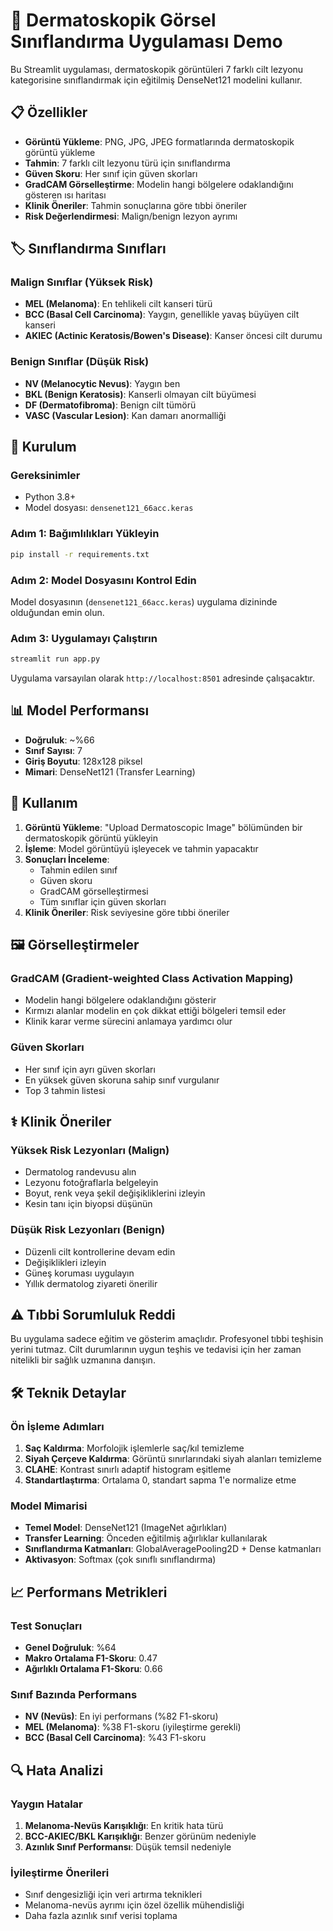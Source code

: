 # 🔬 Dermatoskopik Görsel Sınıflandırma Uygulaması Demo

Bu Streamlit uygulaması, dermatoskopik görüntüleri 7 farklı cilt lezyonu kategorisine sınıflandırmak için eğitilmiş DenseNet121 modelini kullanır.

## 📋 Özellikler

- **Görüntü Yükleme**: PNG, JPG, JPEG formatlarında dermatoskopik görüntü yükleme
- **Tahmin**: 7 farklı cilt lezyonu türü için sınıflandırma
- **Güven Skoru**: Her sınıf için güven skorları
- **GradCAM Görselleştirme**: Modelin hangi bölgelere odaklandığını gösteren ısı haritası
- **Klinik Öneriler**: Tahmin sonuçlarına göre tıbbi öneriler
- **Risk Değerlendirmesi**: Malign/benign lezyon ayrımı

## 🏷️ Sınıflandırma Sınıfları

### Malign Sınıflar (Yüksek Risk)
- **MEL (Melanoma)**: En tehlikeli cilt kanseri türü
- **BCC (Basal Cell Carcinoma)**: Yaygın, genellikle yavaş büyüyen cilt kanseri
- **AKIEC (Actinic Keratosis/Bowen's Disease)**: Kanser öncesi cilt durumu

### Benign Sınıflar (Düşük Risk)
- **NV (Melanocytic Nevus)**: Yaygın ben
- **BKL (Benign Keratosis)**: Kanserli olmayan cilt büyümesi
- **DF (Dermatofibroma)**: Benign cilt tümörü
- **VASC (Vascular Lesion)**: Kan damarı anormalliği

## 🚀 Kurulum

### Gereksinimler
- Python 3.8+
- Model dosyası: `densenet121_66acc.keras`

### Adım 1: Bağımlılıkları Yükleyin
```bash
pip install -r requirements.txt
```

### Adım 2: Model Dosyasını Kontrol Edin
Model dosyasının (`densenet121_66acc.keras`) uygulama dizininde olduğundan emin olun.

### Adım 3: Uygulamayı Çalıştırın
```bash
streamlit run app.py
```

Uygulama varsayılan olarak `http://localhost:8501` adresinde çalışacaktır.

## 📊 Model Performansı

- **Doğruluk**: ~%66
- **Sınıf Sayısı**: 7
- **Giriş Boyutu**: 128x128 piksel
- **Mimari**: DenseNet121 (Transfer Learning)

## 🔧 Kullanım

1. **Görüntü Yükleme**: "Upload Dermatoscopic Image" bölümünden bir dermatoskopik görüntü yükleyin
2. **İşleme**: Model görüntüyü işleyecek ve tahmin yapacaktır
3. **Sonuçları İnceleme**: 
   - Tahmin edilen sınıf
   - Güven skoru
   - GradCAM görselleştirmesi
   - Tüm sınıflar için güven skorları
4. **Klinik Öneriler**: Risk seviyesine göre tıbbi öneriler

## 🖼️ Görselleştirmeler

### GradCAM (Gradient-weighted Class Activation Mapping)
- Modelin hangi bölgelere odaklandığını gösterir
- Kırmızı alanlar modelin en çok dikkat ettiği bölgeleri temsil eder
- Klinik karar verme sürecini anlamaya yardımcı olur

### Güven Skorları
- Her sınıf için ayrı güven skorları
- En yüksek güven skoruna sahip sınıf vurgulanır
- Top 3 tahmin listesi

## ⚕️ Klinik Öneriler

### Yüksek Risk Lezyonları (Malign)
- Dermatolog randevusu alın
- Lezyonu fotoğraflarla belgeleyin
- Boyut, renk veya şekil değişikliklerini izleyin
- Kesin tanı için biyopsi düşünün

### Düşük Risk Lezyonları (Benign)
- Düzenli cilt kontrollerine devam edin
- Değişiklikleri izleyin
- Güneş koruması uygulayın
- Yıllık dermatolog ziyareti önerilir

## ⚠️ Tıbbi Sorumluluk Reddi

Bu uygulama sadece eğitim ve gösterim amaçlıdır. Profesyonel tıbbi teşhisin yerini tutmaz. Cilt durumlarının uygun teşhis ve tedavisi için her zaman nitelikli bir sağlık uzmanına danışın.

## 🛠️ Teknik Detaylar

### Ön İşleme Adımları
1. **Saç Kaldırma**: Morfolojik işlemlerle saç/kıl temizleme
2. **Siyah Çerçeve Kaldırma**: Görüntü sınırlarındaki siyah alanları temizleme
3. **CLAHE**: Kontrast sınırlı adaptif histogram eşitleme
4. **Standartlaştırma**: Ortalama 0, standart sapma 1'e normalize etme

### Model Mimarisi
- **Temel Model**: DenseNet121 (ImageNet ağırlıkları)
- **Transfer Learning**: Önceden eğitilmiş ağırlıklar kullanılarak
- **Sınıflandırma Katmanları**: GlobalAveragePooling2D + Dense katmanları
- **Aktivasyon**: Softmax (çok sınıflı sınıflandırma)

## 📈 Performans Metrikleri

### Test Sonuçları
- **Genel Doğruluk**: %64
- **Makro Ortalama F1-Skoru**: 0.47
- **Ağırlıklı Ortalama F1-Skoru**: 0.66

### Sınıf Bazında Performans
- **NV (Nevüs)**: En iyi performans (%82 F1-skoru)
- **MEL (Melanoma)**: %38 F1-skoru (iyileştirme gerekli)
- **BCC (Basal Cell Carcinoma)**: %43 F1-skoru

## 🔍 Hata Analizi

### Yaygın Hatalar
1. **Melanoma-Nevüs Karışıklığı**: En kritik hata türü
2. **BCC-AKIEC/BKL Karışıklığı**: Benzer görünüm nedeniyle
3. **Azınlık Sınıf Performansı**: Düşük temsil nedeniyle

### İyileştirme Önerileri
- Sınıf dengesizliği için veri artırma teknikleri
- Melanoma-nevüs ayrımı için özel özellik mühendisliği
- Daha fazla azınlık sınıf verisi toplama

